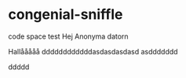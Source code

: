 # congenial-sniffle
code space test
Hej Anonyma datorn


Hallååååå
ddddddddddddasdasdasdasd
asddddddd


ddddd